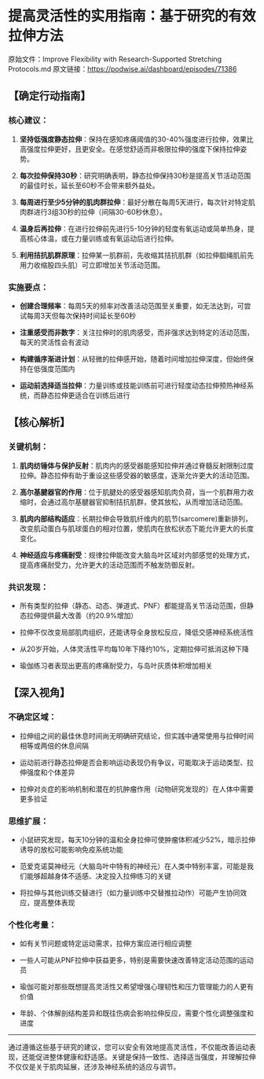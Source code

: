 # 提高灵活性的实用指南：基于研究的有效拉伸方法

原始文件：Improve Flexibility with Research-Supported Stretching Protocols.md
原文链接：https://podwise.ai/dashboard/episodes/71386

## 【确定行动指南】

### 核心建议：

1. **坚持低强度静态拉伸**：保持在感知疼痛阈值的30-40%强度进行拉伸，效果比高强度拉伸更好，且更安全。在感觉舒适而非极限拉伸的强度下保持拉伸姿势。

2. **每次拉伸保持30秒**：研究明确表明，静态拉伸保持30秒是提高关节活动范围的最佳时长，延长至60秒不会带来额外益处。

3. **每周进行至少5分钟的肌肉群拉伸**：最好分散在每周5天进行，每次针对特定肌肉群进行3组30秒的拉伸（间隔30-60秒休息）。

4. **温身后再拉伸**：在进行拉伸前先进行5-10分钟的轻度有氧运动或简单热身，提高核心体温，或在力量训练或有氧运动后进行拉伸。

5. **利用拮抗肌群原理**：拉伸某一肌群前，先收缩其拮抗肌群（如拉伸腘绳肌前先用力收缩股四头肌）可立即增加关节活动范围。

### 实施要点：

- **创建合理频率**：每周5天的频率对改善活动范围至关重要，如无法达到，可尝试每周3天但每次保持时间延长至60秒
  
- **注重感受而非数字**：关注拉伸时的肌肉感受，而非强求达到特定的活动范围，每天的灵活性会有波动

- **构建循序渐进计划**：从轻微的拉伸感开始，随着时间增加拉伸深度，但始终保持在低强度范围内

- **运动前选择适当拉伸**：力量训练或技能训练前可进行轻度动态拉伸预热神经系统，而静态拉伸更适合在训练后进行

## 【核心解析】

### 关键机制：

1. **肌肉纺锤体与保护反射**：肌肉内的感受器能感知拉伸并通过脊髓反射限制过度拉伸。静态拉伸有助于重设这些感受器的敏感度，逐渐允许更大的活动范围。

2. **高尔基腱器官的作用**：位于肌腱处的感受器感知肌肉负荷，当一个肌群用力收缩时，会通过高尔基腱器官抑制拮抗肌群，使其放松，从而增加活动范围。

3. **肌肉内部结构适应**：长期拉伸会导致肌纤维内的肌节(sarcomere)重新排列，改变肌动蛋白与肌球蛋白的相对位置，使肌肉在放松状态下能允许更大的长度变化。

4. **神经适应与疼痛耐受**：规律拉伸能改变大脑岛叶区域对内部感觉的处理方式，提高疼痛耐受力，允许更大的活动范围而不触发防御反射。

### 共识发现：

- 所有类型的拉伸（静态、动态、弹道式、PNF）都能提高关节活动范围，但静态拉伸提供最大改善（约20.9%增加）

- 拉伸不仅改变局部肌肉组织，还能诱导全身放松反应，降低交感神经系统活性

- 从20岁开始，人体灵活性平均每10年下降约10%，定期拉伸可抵消这种下降

- 瑜伽练习者表现出更高的疼痛耐受力，与岛叶灰质体积增加相关

## 【深入视角】

### 不确定区域：

- 拉伸组之间的最佳休息时间尚无明确研究结论，但实践中通常使用与拉伸时间相等或两倍的休息间隔

- 运动前进行静态拉伸是否会影响运动表现仍有争议，可能取决于运动类型、拉伸强度和个体差异

- 拉伸对炎症的影响机制和潜在的抗肿瘤作用（动物研究发现的）在人体中需要更多验证

### 思维扩展：

- 小鼠研究发现，每天10分钟的温和全身拉伸可使肿瘤体积减少52%，暗示拉伸诱导的放松可能影响免疫系统功能

- 范爱克诺莫神经元（大脑岛叶中特有的神经元）在人类中特别丰富，可能是我们能够超越身体不适感、决定投入拉伸练习的关键

- 将拉伸与其他训练交替进行（如力量训练中交替推拉动作）可能产生协同效应，提高整体表现

### 个性化考量：

- 如有关节问题或特定运动需求，拉伸方案应进行相应调整
  
- 一些人可能从PNF拉伸中获益更多，特别是需要快速改善特定活动范围的运动员

- 瑜伽可能对那些既想提高灵活性又希望增强心理韧性和压力管理能力的人更有价值

- 年龄、个体解剖结构差异和既往伤病会影响拉伸反应，需要个性化调整强度和进度

---

通过遵循这些基于研究的建议，您可以安全有效地提高灵活性，不仅能改善运动表现，还能促进整体健康和舒适感。关键是保持一致性、选择适当强度，并理解拉伸不仅仅是关于肌肉延展，还涉及神经系统的适应与调节。
